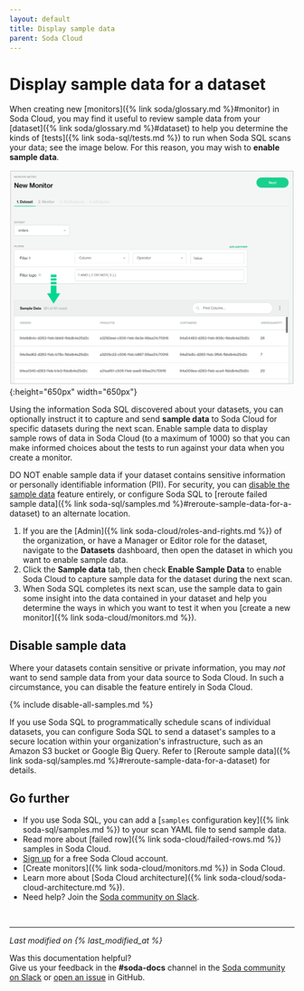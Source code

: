 ```yaml
---
layout: default
title: Display sample data
parent: Soda Cloud
---
```


# Display sample data for a dataset 

When creating new [monitors]({% link soda/glossary.md %}#monitor) in Soda Cloud, you may find it useful to review sample data from your [dataset]({% link soda/glossary.md %}#dataset) to help you determine the kinds of [tests]({% link soda-sql/tests.md %}) to run when Soda SQL scans your data; see the image below. For this reason, you may wish to **enable sample data**.

![sample-data](/assets/images/sample-data.png){:height="650px" width="650px"}


Using the information Soda SQL discovered about your datasets, you can optionally instruct it to capture and send **sample data** to Soda Cloud for specific datasets during the next scan. Enable sample data to display sample rows of data in Soda Cloud (to a maximum of 1000) so that you can make informed choices about the tests to run against your data when you create a monitor. 

DO NOT enable sample data if your dataset contains sensitive information or personally identifiable information (PII). For security, you can [disable the sample data](#disable-sample-data) feature entirely, or configure Soda SQL to [reroute failed sample data]({% link soda-sql/samples.md %}#reroute-sample-data-for-a-dataset) to an alternate location.

1. If you are the [Admin]({% link soda-cloud/roles-and-rights.md %}) of the organization, or have a Manager or Editor role for the dataset, navigate to the **Datasets** dashboard, then open the dataset in which you want to enable sample data.
2. Click the **Sample data** tab, then check **Enable Sample Data** to enable Soda Cloud to capture sample data for the dataset during the next scan. <!--If you see a message that asks you to review time partitioning settings before enabling sample data, click the link, then follow the instructions to review and set the time partitioning settings for the dataset.-->
3. When Soda SQL completes its next scan, use the sample data to gain some insight into the data contained in your dataset and help you determine the ways in which you want to test it when you [create a new monitor]({% link soda-cloud/monitors.md %}).


## Disable sample data

Where your datasets contain sensitive or private information, you may *not* want to send sample data from your data source to Soda Cloud. In such a circumstance, you can disable the feature entirely in Soda Cloud.

{% include disable-all-samples.md %}

If you use Soda SQL to programmatically schedule scans of individual datasets, you can configure Soda SQL to send a dataset's samples to a secure location within your organization's infrastructure, such as an Amazon S3 bucket or Google Big Query. Refer to [Reroute sample data]({% link soda-sql/samples.md %}#reroute-sample-data-for-a-dataset) for details.

## Go further

- If you use Soda SQL, you can add a [`samples` configuration key]({% link soda-sql/samples.md %}) to your scan YAML file to send sample data.
- Read more about [failed row]({% link soda-cloud/failed-rows.md %}) samples in Soda Cloud.
- <a href="https://cloud.soda.io/signup" target="_blank"> Sign up</a> for a free Soda Cloud account.
- [Create monitors]({% link soda-cloud/monitors.md %}) in Soda Cloud.
- Learn more about [Soda Cloud architecture]({% link soda-cloud/soda-cloud-architecture.md %}).
- Need help? Join the <a href="http://community.soda.io/slack" target="_blank"> Soda community on Slack</a>.

<br />

---
*Last modified on {% last_modified_at %}*

Was this documentation helpful? <br /> Give us your feedback in the **#soda-docs** channel in the <a href="http://community.soda.io/slack" target="_blank"> Soda community on Slack</a> or <a href="https://github.com/sodadata/docs/issues/new" target="_blank">open an issue</a> in GitHub.